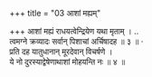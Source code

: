 +++
title = "03 आशां मह्यम्"

+++
आशां मह्यं राधयत्वेन्द्रियेण यथा मृताम् । ..  
त्वमग्ने क्रव्यादः सर्वान् पिशाचां अर्चिषादह ॥ ३ ॥ ·  
प्रति दह यातुधानान् मूरदेवान् विचर्षणे ।  
ये नो दुरस्याद्वेषेणाथाशां मोहयन्ति नः ॥ ४ ॥